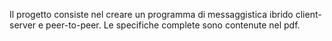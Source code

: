 Il progetto consiste nel creare un programma di messaggistica ibrido client-server e peer-to-peer. 
Le specifiche complete sono contenute nel pdf.
